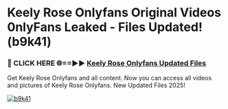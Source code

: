 # Keely Rose Onlyfans Original Videos 0nlyFans Leaked - Files Updated! (b9k41)

<h3>🔴 CLICK HERE 🌐==►► <a href="https://tinyurl.com/ehrbuxhb" rel="nofollow">Keely Rose Onlyfans Updated Files</a></h3>

Get Keely Rose Onlyfans and all content. Now you can access all videos and pictures of Keely Rose Onlyfans. New Updated Files 2025!

[![b9k41](https://i.imgur.com/lVYEuWS.gif)](https://tinyurl.com/ehrbuxhb)

